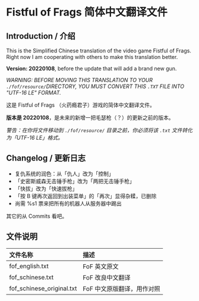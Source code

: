 # Fistful of Frags 简体中文翻译文件

## Introduction / 介绍

This is the Simplified Chinese translation of the video game Fistful of Frags.
Right now I am cooperating with others to make this translation better.

**Version: 20220108**, before the update that will add a brand new gun.

*WARNING: BEFORE MOVING THIS TRANSLATION TO YOUR `./fof/resource/`DIRECTORY, YOU MUST CONVERT THIS `.TXT` FILE INTO "UTF-16 LE" FORMAT.*

这是 Fistful of Frags （火药瘾君子）游戏的简体中文翻译文件。

**版本是 20220108**，是未来的新增一把毛瑟枪（？）的更新之前的版本。

*警告：在你将文件移动到 `./fof/resource/` 目录之前，你必须将该 `.txt` 文件转化为「UTF-16 LE」格式。*

## Changelog / 更新日志
- 复仇系统的润色：从「仇人」改为「控制」
- 「史密斯威森无击锤手枪」改为「两把无击锤手枪」
- 「快拔」改为「快速拔枪」
- 「按 B 键再次返回到出装菜单」的「再次」显得杂糅，已删除
- 尚需 %s1 票来把所有的机器人从服务器中踢出

其它的从 Commits 看吧。

## 文件说明

|文件名称|描述|
|:--|:--|
|fof_english.txt|FoF 英文原文|
|fof_schinese.txt|FoF 改良中文翻译|
|fof_schinese_original.txt|FoF 中文原版翻译，用作对照|

